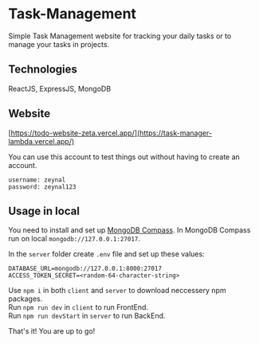 # Task-Management
Simple Task Management website for tracking your daily tasks or to manage your tasks in projects.

## Technologies
ReactJS, ExpressJS, MongoDB

## Website
[https://todo-website-zeta.vercel.app/](https://task-manager-lambda.vercel.app/)

You can use this account to test things out without having to create an account.
```
username: zeynal
password: zeynal123
```

## Usage in local
You need to install and set up [MongoDB Compass](https://www.mongodb.com/try/download/compass).
In MongoDB Compass run on local `mongodb://127.0.0.1:27017`.

In the `server` folder create `.env` file and set up these values:
```
DATABASE_URL=mongodb://127.0.0.1:8000:27017
ACCESS_TOKEN_SECRET=<random-64-character-string>
```
Use `npm i` in both `client` and `server` to download neccessery npm packages.<br/>
Run `npm run dev` in `client` to run FrontEnd.
<br/>Run `npm run devStart` in `server` to run BackEnd.

That's it! You are up to go!
